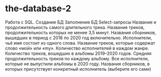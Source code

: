 # the-database-2
Работа с SQL. Создание БД
Заполнение БД
Select-запросы
  Название и продолжительность самого длительного трека.
  Название треков, продолжительность которых не менее 3,5 минут.
  Названия сборников, вышедших в период с 2018 по 2020 год включительно.
  Исполнители, чьё имя состоит из одного слова.
  Название треков, которые содержат слово «мой» или «my».
  Количество исполнителей в каждом жанре.
  Количество треков, вошедших в альбомы 2019–2020 годов.
  Средняя продолжительность треков по каждому альбому.
  Все исполнители, которые не выпустили альбомы в 2020 году.
  Названия сборников, в которых присутствует конкретный исполнитель (выберите его сами)

